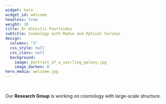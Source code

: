 ```yaml
---
widget: hero
widget_id: welcome
headless: true
weight: 10
title: Dr Alkistis Pourtsidou
subtitle: Cosmology with Radio and Optical Surveys
design:
  columns: "1"
  css_style: null
  css_class: null
  background:
    image: portrait_of_a_swirling_galaxy.jpg
    image_darken: 0
hero_media: welcome.jpg
---
```

<br>

Our **Research Group** is working on cosmology with large-scale structure.
